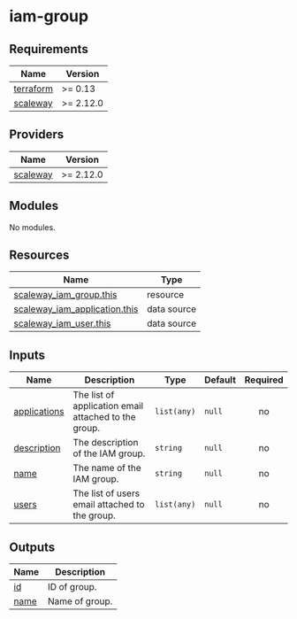 # iam-group

<!-- BEGINNING OF PRE-COMMIT-TERRAFORM DOCS HOOK -->
## Requirements

| Name | Version |
|------|---------|
| <a name="requirement_terraform"></a> [terraform](#requirement\_terraform) | >= 0.13 |
| <a name="requirement_scaleway"></a> [scaleway](#requirement\_scaleway) | >= 2.12.0 |

## Providers

| Name | Version |
|------|---------|
| <a name="provider_scaleway"></a> [scaleway](#provider\_scaleway) | >= 2.12.0 |

## Modules

No modules.

## Resources

| Name | Type |
|------|------|
| [scaleway_iam_group.this](https://registry.terraform.io/providers/scaleway/scaleway/latest/docs/resources/iam_group) | resource |
| [scaleway_iam_application.this](https://registry.terraform.io/providers/scaleway/scaleway/latest/docs/data-sources/iam_application) | data source |
| [scaleway_iam_user.this](https://registry.terraform.io/providers/scaleway/scaleway/latest/docs/data-sources/iam_user) | data source |

## Inputs

| Name | Description | Type | Default | Required |
|------|-------------|------|---------|:--------:|
| <a name="input_applications"></a> [applications](#input\_applications) | The list of application email attached to the group. | `list(any)` | `null` | no |
| <a name="input_description"></a> [description](#input\_description) | The description of the IAM group. | `string` | `null` | no |
| <a name="input_name"></a> [name](#input\_name) | The name of the IAM group. | `string` | `null` | no |
| <a name="input_users"></a> [users](#input\_users) | The list of users email attached to the group. | `list(any)` | `null` | no |

## Outputs

| Name | Description |
|------|-------------|
| <a name="output_id"></a> [id](#output\_id) | ID of group. |
| <a name="output_name"></a> [name](#output\_name) | Name of group. |
<!-- END OF PRE-COMMIT-TERRAFORM DOCS HOOK -->
